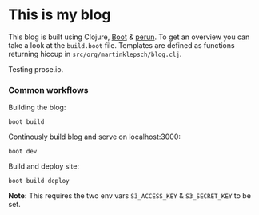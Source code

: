 # This is my blog

This blog is built using Clojure, [Boot][boot-clj] & [perun][perun]. To get an
overview you can take a look at the `build.boot` file. Templates are
defined as functions returning hiccup in `src/org/martinklepsch/blog.clj`.

Testing prose.io.

### Common workflows

Building the blog:
```
boot build
```

Continously build blog and serve on localhost:3000:
```
boot dev
```

Build and deploy site:
```
boot build deploy
```
**Note:** This requires the two env vars `S3_ACCESS_KEY` & `S3_SECRET_KEY` to be set.

[boot-clj]: http://boot-clj.com/
[perun]: https://github.com/hashobject/perun
